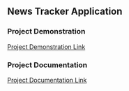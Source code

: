 ## News Tracker Application

### Project Demonstration
[Project Demonstration Link](https://cloud-storage-newstracker.s3.jp-tok.cloud-object-storage.appdomain.cloud/video1990189295.mp4)

### Project Documentation
[Project Documentation Link](https://github.com/IBM-EPBL/IBM-Project-28515-1660113129/tree/main/Final%20Deliverables/Project%20Documentation)